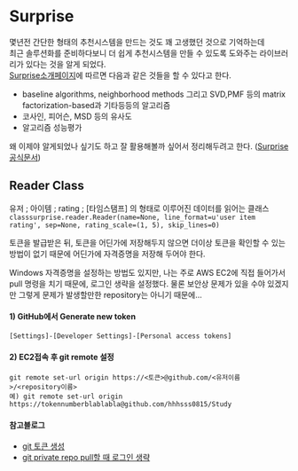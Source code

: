 # Surprise
몇년전 간단한 형태의 추천시스템을 만드는 것도 꽤 고생했던 것으로 기억하는데  
최근 솔루션화를 준비하다보니 더 쉽게 추천시스템을 만들 수 있도록 도와주는 라이브러리가 있다는 것을 알게 되었다.  
[Surprise소개페이지](http://surpriselib.com/)에 따르면 다음과 같은 것들을 할 수 있다고 한다.  
- baseline algorithms, neighborhood methods 그리고 SVD,PMF 등의 matrix factorization-based과 기타등등의 알고리즘
- 코사인, 피어슨, MSD 등의 유사도
- 알고리즘 성능평가  

왜 이제야 알게되었나 싶기도 하고 잘 활용해볼까 싶어서 정리해두려고 한다. ([Surprise공식문서](https://surprise.readthedocs.io/en/stable/))


## Reader Class
유저 ; 아이템 ; rating ; [타임스탬프] 의 형태로 이루어진 데이터를 읽어는 클래스  
`classsurprise.reader.Reader(name=None, line_format=u'user item rating', sep=None, rating_scale=(1, 5), skip_lines=0)`


토큰을 발급받은 뒤, 토큰을 어딘가에 저장해두지 않으면 더이상 토큰을 확인할 수 있는 방법이 없기 때문에
어딘가에 자격증명을 저장해 두어야 한다.

Windows 자격증명을 설정하는 방법도 있지만, 나는 주로 AWS EC2에 직접 들어가서 pull 명령을 치기 때문에,
로그인 생략을 설정했다. 물론 보안상 문제가 있을 수야 있겠지만 그렇게 문제가 발생할만한 repository는 아니기 때문에...

#### 1) GitHub에서 Generate new token
`[Settings]-[Developer Settings]-[Personal access tokens]`
#### 2) EC2접속 후 git remote 설정
`git remote set-url origin https://<토큰>@github.com/<유저이름>/<repository이름>`  
`예) git remote set-url origin https://tokennumberblablabla@github.com/hhhsss0815/Study`


#### 참고블로그
- [git 토큰 생성](https://firstquarter.tistory.com/entry/Git-%ED%86%A0%ED%81%B0-%EC%9D%B8%EC%A6%9D-%EB%A1%9C%EA%B7%B8%EC%9D%B8-remote-Support-for-password-authentication-was-removed-on-August-13-2021-Please-use-a-personal-access-token-instead)
- [git private repo pull할 때 로그인 생략](https://yangeok.github.io/devops/2019/10/30/git-without-login.html)
